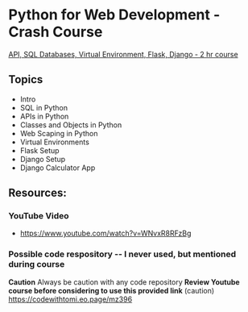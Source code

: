 # Python for Web Development - Crash Course
[API, SQL Databases, Virtual Environment, Flask, Django - 2 hr course](https://www.youtube.com/watch?v=WNvxR8RFzBg)

## Topics
 - Intro
 - SQL in Python
 - APIs in Python
 - Classes and Objects in Python
 - Web Scaping in Python
 - Virtual Environments
 - Flask Setup
 - Django Setup
 - Django Calculator App

## Resources:

### YouTube Video

 - https://www.youtube.com/watch?v=WNvxR8RFzBg

### Possible code respository -- I never used, but mentioned during course ###

 **Caution** Always be caution with any code repository 
 **Review Youtube course before considering to use this provided link**
  (caution) https://codewithtomi.eo.page/mz396

